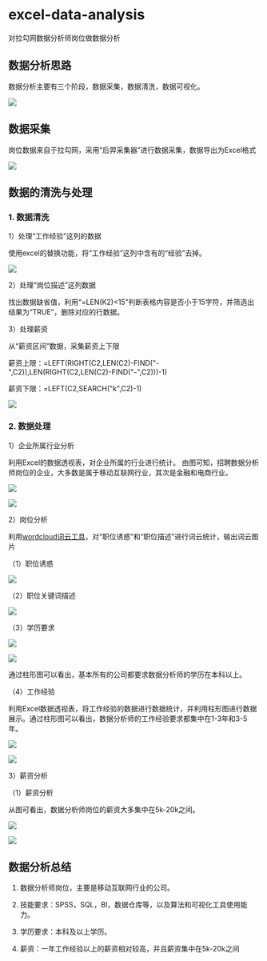 # excel-data-analysis

对拉勾网数据分析师岗位做数据分析

## 数据分析思路

数据分析主要有三个阶段，数据采集，数据清洗，数据可视化。

![](拉勾网数据分析——职位分析.png)

## 数据采集

岗位数据来自于拉勾网，采用“后羿采集器”进行数据采集，数据导出为Excel格式

![](原始表格数据.png)

## 数据的清洗与处理

### 1. 数据清洗

1）处理“工作经验”这列的数据

使用excel的替换功能，将“工作经验”这列中含有的“经验”去掉。

![](工作经验处理.png)

2）处理“岗位描述”这列数据

找出数据缺省值，利用“=LEN(K2)<15”判断表格内容是否小于15字符，并筛选出结果为“TRUE”，删除对应的行数据。

3）处理薪资 

从“薪资区间”数据，采集薪资上下限

薪资上限：=LEFT(RIGHT(C2,LEN(C2)-FIND("-",C2)),LEN(RIGHT(C2,LEN(C2)-FIND("-",C2)))-1)

薪资下限：=LEFT(C2,SEARCH("k",C2)-1)

![](薪资区间处理.png)

### 2. 数据处理

1）企业所属行业分析

利用Excel的数据透视表，对企业所属的行业进行统计。
由图可知，招聘数据分析师岗位的企业，大多数是属于移动互联网行业，其次是金融和电商行业。

![](行业统计.png)

![](行业分布柱形图.png)

2）岗位分析

利用[wordcloud词云工具](词云生成程序.py)，对“职位诱惑”和“职位描述”进行词云统计，输出词云图片

（1）职位诱惑

![](word_cloud.jpg)

（2）职位关键词描述

![](岗位关键词词云.jpg)

（3）学历要求

![](学历统计数据.png)

![](学历柱形图展示.png)

通过柱形图可以看出，基本所有的公司都要求数据分析师的学历在本科以上。

（4）工作经验 

利用Excel数据透视表，将工作经验的数据进行数据统计，并利用柱形图进行数据展示。通过柱形图可以看出，数据分析师的工作经验要求都集中在1-3年和3-5年。 

![](工作经验统计数据.png)

![](工作经验柱形图展示.png)

3）薪资分析

（1）薪资分析

从图可看出，数据分析师岗位的薪资大多集中在5k-20k之间。

![](薪资分析数据.png)

![](薪资分组与岗位数量关系.png)

## 数据分析总结

1. 数据分析师岗位，主要是移动互联网行业的公司。 

2. 技能要求：SPSS，SQL，BI，数据仓库等，以及算法和可视化工具使用能力。

3. 学历要求：本科及以上学历。 

4. 薪资：一年工作经验以上的薪资相对较高，并且薪资集中在5k-20k之间

